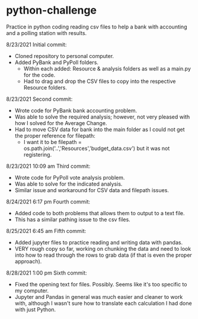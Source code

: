 # python-challenge
Practice in python coding reading csv files to help a bank with accounting and a polling station with results.

8/23/2021
Initial commit:
- Cloned repository to personal computer.
- Added PyBank and PyPoll folders.
  - Within each added: Resource & analysis folders as well as a main.py for the code.
  - Had to drag and drop the CSV files to copy into the respective Resource folders.

8/23/2021
Second commit:
- Wrote code for PyBank bank accounting problem.
- Was able to solve the required analysis; however, not very pleased with how I solved for the Average Change.
- Had to move CSV data for bank into the main folder as I could not get the proper reference for filepath:
  - I want it to be filepath = os.path.join('..','Resources','budget_data.csv') but it was not registering.

8/23/2021 10:09 am
Third commit:
- Wrote code for PyPoll vote analysis problem.
- Was able to solve for the indicated analysis.
- Similar issue and workaround for CSV data and filepath issues.

8/24/2021 6:17 pm
Fourth commit:
- Added code to both problems that allows them to output to a text file.
- This has a similar pathing issue to the csv files.

8/25/2021 6:45 am
Fifth commit:
- Added jupyter files to practice reading and writing data with pandas.
- VERY rough copy so far, working on chunking the data and need to look into how to read through the rows to grab data (if that is even the proper approach).

8/28/2021 1:00 pm 
Sixth commit:
- Fixed the opening text for files. Possibly. Seems like it's too specific to my computer.
- Jupyter and Pandas in general was much easier and cleaner to work with, although I wasn't sure how to translate each calculation I had done with just Python.

